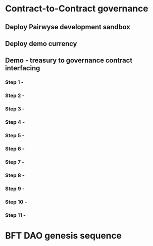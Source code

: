 # Contract-to-Contract governance 

## Deploy Pairwyse development sandbox

## Deploy demo currency

## Demo - treasury to governance contract interfacing

### Step 1 - 

### Step 2 - 

### Step 3 - 

### Step 4 - 

### Step 5 - 

### Step 6 - 

### Step 7 - 

### Step 8 - 

### Step 9 - 

### Step 10 - 

### Step 11 - 

# BFT DAO genesis sequence

![]()

```
```

[![]()]() 

